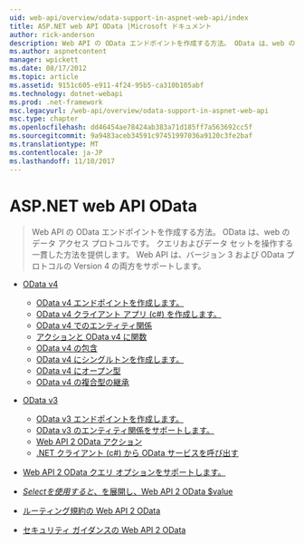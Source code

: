 ```yaml
---
uid: web-api/overview/odata-support-in-aspnet-web-api/index
title: ASP.NET web API OData |Microsoft ドキュメント
author: rick-anderson
description: Web API の OData エンドポイントを作成する方法。 OData は、web のデータ アクセス プロトコルです。 クエリおよびデータ セットを操作する一貫した方法を提供します。 Web API s.
ms.author: aspnetcontent
manager: wpickett
ms.date: 08/17/2012
ms.topic: article
ms.assetid: 9151c605-e911-4f24-95b5-ca310b105abf
ms.technology: dotnet-webapi
ms.prod: .net-framework
msc.legacyurl: /web-api/overview/odata-support-in-aspnet-web-api
msc.type: chapter
ms.openlocfilehash: dd46454ae78424ab383a71d185ff7a563692cc5f
ms.sourcegitcommit: 9a9483aceb34591c97451997036a9120c3fe2baf
ms.translationtype: MT
ms.contentlocale: ja-JP
ms.lasthandoff: 11/10/2017
---
```

<a name="odata-in-aspnet-web-api"></a>ASP.NET web API OData
====================
> Web API の OData エンドポイントを作成する方法。 OData は、web のデータ アクセス プロトコルです。 クエリおよびデータ セットを操作する一貫した方法を提供します。 Web API は、バージョン 3 および OData プロトコルの Version 4 の両方をサポートします。


- [OData v4](odata-v4/index.md)

    - [OData v4 エンドポイントを作成します。](odata-v4/create-an-odata-v4-endpoint.md)
    - [OData v4 クライアント アプリ (c#) を作成します。](odata-v4/create-an-odata-v4-client-app.md)
    - [OData v4 でのエンティティ関係](odata-v4/entity-relations-in-odata-v4.md)
    - [アクションと OData v4 に関数](odata-v4/odata-actions-and-functions.md)
    - [OData v4 の包含](odata-v4/odata-containment-in-web-api-22.md)
    - [OData v4 にシングルトンを作成します。](odata-v4/using-a-singleton-in-an-odata-endpoint-in-web-api-22.md)
    - [OData v4 にオープン型](odata-v4/use-open-types-in-odata-v4.md)
    - [OData v4 の複合型の継承](odata-v4/complex-type-inheritance-in-odata-v4.md)
- [OData v3](odata-v3/index.md)

    - [OData v3 エンドポイントを作成します。](odata-v3/creating-an-odata-endpoint.md)
    - [OData v3 のエンティティ関係をサポートします。](odata-v3/working-with-entity-relations.md)
    - [Web API 2 OData アクション](odata-v3/odata-actions.md)
    - [.NET クライアント (c#) から OData サービスを呼び出す](odata-v3/calling-an-odata-service-from-a-net-client.md)
- [Web API 2 OData クエリ オプションをサポートします。](supporting-odata-query-options.md)
- [$Select を使用すると、$を展開し、Web API 2 OData $value](using-select-expand-and-value.md)
- [ルーティング規約の Web API 2 OData](odata-routing-conventions.md)
- [セキュリティ ガイダンスの Web API 2 OData](odata-security-guidance.md)
